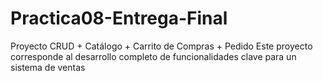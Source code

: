 # Practica08-Entrega-Final
Proyecto CRUD + Catálogo + Carrito de Compras + Pedido Este proyecto corresponde al desarrollo completo de funcionalidades clave para un sistema de ventas
